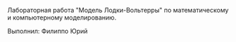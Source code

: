 Лабораторная работа "Модель Лодки-Вольтерры" по математическому и компьютерному моделированию.

Выполнил: Филиппо Юрий
